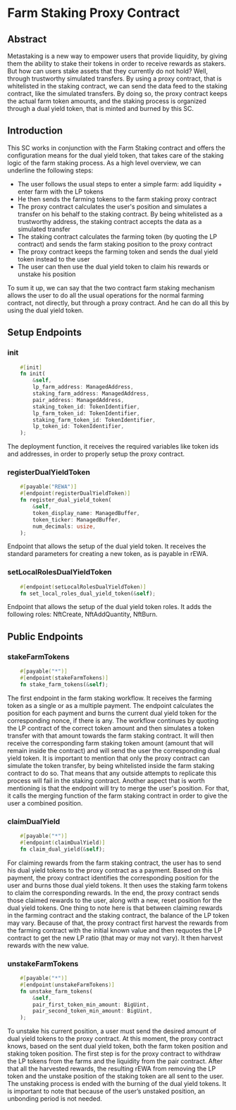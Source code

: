 # Farm Staking Proxy Contract

## Abstract

Metastaking is a new way to empower users that provide liquidity, by giving them the ability to stake their tokens in order to receive rewards as stakers. But how can users stake assets that they currently do not hold? Well, through trustworthy simulated transfers. By using a proxy contract, that is whitelisted in the staking contract, we can send the data feed to the staking contract, like the simulated transfers. By doing so, the proxy contract keeps the actual farm token amounts, and the staking process is organized through a dual yield token, that is minted and burned by this SC. 

## Introduction

This SC works in conjunction with the Farm Staking contract and offers the configuration means for the dual yield token, that takes care of the staking logic of the farm staking process. As a high level overview, we can underline the following steps:
- The user follows the usual steps to enter a simple farm: add liquidity + enter farm with the LP tokens
- He then sends the farming tokens to the farm staking proxy contract
- The proxy contract calculates the user's position and simulates a transfer on his behalf to the staking contract. By being whitelisted as a trustworthy address, the staking contract accepts the data as a simulated transfer
- The staking contract calculates the farming token (by quoting the LP contract) and sends the farm staking position to the proxy contract
- The proxy contract keeps the farming token and sends the dual yield token instead to the user
- The user can then use the dual yield token to claim his rewards or unstake his position

To sum it up, we can say that the two contract farm staking mechanism allows the user to do all the usual operations for the normal farming contract, not directly, but through a proxy contract. And he can do all this by using the dual yield token.

## Setup Endpoints

### init

```rust
    #[init]
    fn init(
        &self,
        lp_farm_address: ManagedAddress,
        staking_farm_address: ManagedAddress,
        pair_address: ManagedAddress,
        staking_token_id: TokenIdentifier,
        lp_farm_token_id: TokenIdentifier,
        staking_farm_token_id: TokenIdentifier,
        lp_token_id: TokenIdentifier,
    );
```
The deployment function, it receives the required variables like token ids and addresses, in order to properly setup the proxy contract.

### registerDualYieldToken

```rust
    #[payable("REWA")]
    #[endpoint(registerDualYieldToken)]
    fn register_dual_yield_token(
        &self,
        token_display_name: ManagedBuffer,
        token_ticker: ManagedBuffer,
        num_decimals: usize,
    );
```

Endpoint that allows the setup of the dual yield token. It receives the standard parameters for creating a new token, as is payable in rEWA.

### setLocalRolesDualYieldToken

```rust
    #[endpoint(setLocalRolesDualYieldToken)]
    fn set_local_roles_dual_yield_token(&self);
```

Endpoint that allows the setup of the dual yield token roles. It adds the following roles: NftCreate, NftAddQuantity, NftBurn.

## Public Endpoints

### stakeFarmTokens

```rust
    #[payable("*")]
    #[endpoint(stakeFarmTokens)]
    fn stake_farm_tokens(&self);
```

The first endpoint in the farm staking workflow. It receives the farming token as a single or as a multiple payment. The endpoint calculates the position for each payment and burns the current dual yield token for the corresponding nonce, if there is any. The workflow continues by quoting the LP contract of the correct token amount and then simulates a token transfer with that amount towards the farm staking contract. It will then receive the corresponding farm staking token amount (amount that will remain inside the contract) and will send the user the corresponding dual yield token.
It is important to mention that only the proxy contract can simulate the token transfer, by being whitelisted inside the farm staking contract to do so. That means that any outside attempts to replicate this process will fail in the staking contract.
Another aspect that is worth mentioning is that the endpoint will try to merge the user's position. For that, it calls the merging function of the farm staking contract in order to give the user a combined position.

### claimDualYield

```rust
    #[payable("*")]
    #[endpoint(claimDualYield)]
    fn claim_dual_yield(&self);
```

For claiming rewards from the farm staking contract, the user has to send his dual yield tokens to the proxy contract as a payment. Based on this payment, the proxy contract identifies the corresponding position for the user and burns those dual yield tokens. It then uses the staking farm tokens to claim the corresponding rewards. In the end, the proxy contract sends those claimed rewards to the user, along with a new, reset position for the dual yield tokens.
One thing to note here is that between claiming rewards in the farming contract and the staking contract, the balance of the LP token may vary. Because of that, the proxy contract first harvest the rewards from the farming contract with the initial known value and then requotes the LP contract to get the new LP ratio (that may or may not vary). It then harvest rewards with the new value.

### unstakeFarmTokens

```rust
    #[payable("*")]
    #[endpoint(unstakeFarmTokens)]
    fn unstake_farm_tokens(
        &self,
        pair_first_token_min_amount: BigUint,
        pair_second_token_min_amount: BigUint,
    );
```

To unstake his current position, a user must send the desired amount of dual yield tokens to the proxy contract. At this moment, the proxy contract knows, based on the sent dual yield token, both the farm token position and staking token position. The first step is for the proxy contract to withdraw the LP tokens from the farms and the liquidity from the pair contract. After that all the harvested rewards, the resulting rEWA from removing the LP token and the unstake position of the staking token are all sent to the user. The unstaking process is ended with the burning of the dual yield tokens.
It is important to note that because of the user’s unstaked position, an unbonding period is not needed.
